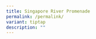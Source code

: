 ```yaml
---
title: Singapore River Promenade
permalink: /permalink/
variant: tiptap
description: ""
---
```

<p></p>